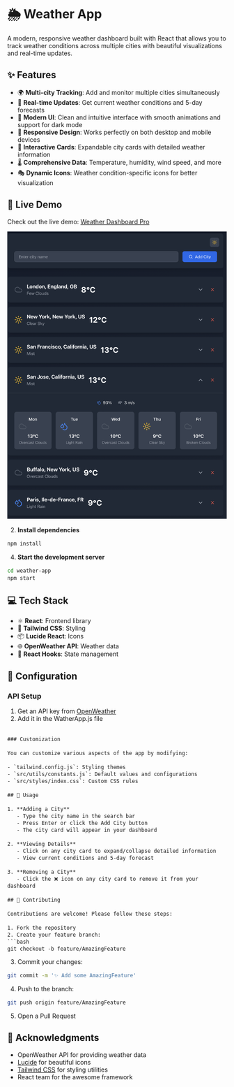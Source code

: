 # 🌦️ Weather App

A modern, responsive weather dashboard built with React that allows you to track weather conditions across multiple cities with beautiful visualizations and real-time updates.

## ✨ Features

- 🌍 **Multi-city Tracking**: Add and monitor multiple cities simultaneously
- 🎯 **Real-time Updates**: Get current weather conditions and 5-day forecasts
- 🎨 **Modern UI**: Clean and intuitive interface with smooth animations and support for dark mode
- 📱 **Responsive Design**: Works perfectly on both desktop and mobile devices
- 🔄 **Interactive Cards**: Expandable city cards with detailed weather information
- 🌡️ **Comprehensive Data**: Temperature, humidity, wind speed, and more
- 🎭 **Dynamic Icons**: Weather condition-specific icons for better visualization

## 🚀 Live Demo

Check out the live demo: [Weather Dashboard Pro](https://your-demo-link.com)

![App Screenshot](screenshot.png)

2. **Install dependencies**
```bash
npm install
```

4. **Start the development server**
```bash
cd weather-app
npm start
```

## 💻 Tech Stack

- ⚛️ **React**: Frontend library
- 🎨 **Tailwind CSS**: Styling
- 📦 **Lucide React**: Icons
- 🌐 **OpenWeather API**: Weather data
- 🔄 **React Hooks**: State management

## 🔧 Configuration

### API Setup

1. Get an API key from [OpenWeather](https://openweathermap.org/api)
2. Add it in the WatherApp.js file
```

### Customization

You can customize various aspects of the app by modifying:

- `tailwind.config.js`: Styling themes
- `src/utils/constants.js`: Default values and configurations
- `src/styles/index.css`: Custom CSS rules

## 📖 Usage

1. **Adding a City**
   - Type the city name in the search bar
   - Press Enter or click the Add City button
   - The city card will appear in your dashboard

2. **Viewing Details**
   - Click on any city card to expand/collapse detailed information
   - View current conditions and 5-day forecast

3. **Removing a City**
   - Click the ❌ icon on any city card to remove it from your dashboard

## 🤝 Contributing

Contributions are welcome! Please follow these steps:

1. Fork the repository
2. Create your feature branch:
```bash
git checkout -b feature/AmazingFeature
```
3. Commit your changes:
```bash
git commit -m '✨ Add some AmazingFeature'
```
4. Push to the branch:
```bash
git push origin feature/AmazingFeature
```
5. Open a Pull Request

## 👏 Acknowledgments

- OpenWeather API for providing weather data
- [Lucide](https://lucide.dev) for beautiful icons
- [Tailwind CSS](https://tailwindcss.com) for styling utilities
- React team for the awesome framework